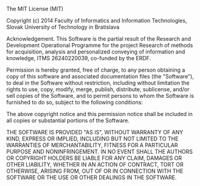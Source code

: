 The MIT License (MIT)

Copyright (c) 2014 Faculty of Informatics and Information Technologies,
Slovak University of Technology in Bratislava

Acknowledgement. This Software is the partial result of the Research and
Development Operational Programme for the project Research of methods for
acquisition, analysis and personalized conveying of information and
knowledge, ITMS 26240220039, co-funded by the ERDF.

Permission is hereby granted, free of charge, to any person obtaining a copy
of this software and associated documentation files (the "Software"), to deal
in the Software without restriction, including without limitation the rights
to use, copy, modify, merge, publish, distribute, sublicense, and/or sell
copies of the Software, and to permit persons to whom the Software is
furnished to do so, subject to the following conditions:

The above copyright notice and this permission notice shall be included in
all copies or substantial portions of the Software.

THE SOFTWARE IS PROVIDED "AS IS", WITHOUT WARRANTY OF ANY KIND, EXPRESS OR
IMPLIED, INCLUDING BUT NOT LIMITED TO THE WARRANTIES OF MERCHANTABILITY,
FITNESS FOR A PARTICULAR PURPOSE AND NONINFRINGEMENT. IN NO EVENT SHALL THE
AUTHORS OR COPYRIGHT HOLDERS BE LIABLE FOR ANY CLAIM, DAMAGES OR OTHER
LIABILITY, WHETHER IN AN ACTION OF CONTRACT, TORT OR OTHERWISE, ARISING FROM,
OUT OF OR IN CONNECTION WITH THE SOFTWARE OR THE USE OR OTHER DEALINGS IN
THE SOFTWARE.
